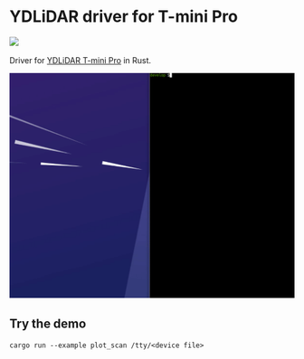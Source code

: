 # YDLiDAR driver for T-mini Pro

![](https://github.com/tier4/ydlidar_driver/actions/workflows/test.yml/badge.svg)

Driver for [YDLiDAR T-mini Pro](https://www.ydlidar.com/products/view/22.html) in Rust.

![](images/plot_scan.gif)

## Try the demo

```
cargo run --example plot_scan /tty/<device file>
```
